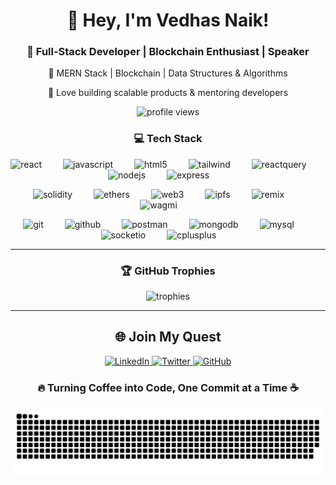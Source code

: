<div align="center">
  <!-- Header Section with Name, Tech Stack, Profile Views and GIF -->
  <h1>👋 Hey, I'm Vedhas Naik!</h1>
  <h3>🚀 Full-Stack Developer | Blockchain Enthusiast | Speaker</h3>
  <p>🔹 MERN Stack | Blockchain | Data Structures & Algorithms</p>
  <p>🔹 Love building scalable products & mentoring developers</p>

  <div align="center">
    <img src="https://komarev.com/ghpvc/?username=NaikVedhas&color=blueviolet&style=for-the-badge&label=PROFILE+VIEWS" alt="profile views"/>
  </div>

  <!-- Tech Stack Section -->
  <h3>💻 Tech Stack</h3>
  <p align="center">
    <!-- Row 1 - Frontend & Main Technologies -->
   <img src="https://simpleicons.org/icons/react.svg" alt="react" width="50" height="50" style="margin-right: 30px"/>
    <img src="https://simpleicons.org/icons/javascript.svg" alt="javascript" width="50" height="50" style="margin-right: 30px"/>
    <img src="https://simpleicons.org/icons/html5.svg" alt="html5" width="50" height="50" style="margin-right: 30px"/>
    <img src="https://simpleicons.org/icons/tailwindcss.svg" alt="tailwind" width="50" height="50" style="margin-right: 30px"/>
    <img src="https://simpleicons.org/icons/reactquery.svg" alt="reactquery" width="50" height="50" style="margin-right: 30px"/>
    <img src="https://simpleicons.org/icons/nodedotjs.svg" alt="nodejs" width="50" height="50" style="margin-right: 30px"/>
    <img src="https://simpleicons.org/icons/express.svg" alt="express" width="50" height="50" style="margin-right: 30px"/>
  </p>

  <p align="center">
    <!-- Row 2 - Blockchain & Web3 -->
    <img src="https://simpleicons.org/icons/solidity.svg" alt="solidity" width="50" height="50" style="margin-right: 30px"/>
    <img src="https://simpleicons.org/icons/ethers.svg" alt="ethers" width="50" height="50" style="margin-right: 30px"/>
    <img src="https://simpleicons.org/icons/web3dotjs.svg" alt="web3" width="50" height="50" style="margin-right: 30px"/>
    <img src="https://simpleicons.org/icons/ipfs.svg" alt="ipfs" width="50" height="50" style="margin-right: 30px"/>
    <img src="https://expolab.org/ecs189f-fall-2020/Projects/Promise/images/remix.png" alt="remix" width="50" height="50" style="margin-right: 30px"/>
    <img src="https://simpleicons.org/icons/wagmi.svg" alt="wagmi" width="50" height="50" style="margin-right: 30px"/>
  </p>

  <p align="center">
    <!-- Row 3 - Development Tools & Databases -->
    <img src="https://simpleicons.org/icons/git.svg" alt="git" width="50" height="50" style="margin-right: 30px"/>
    <img src="https://simpleicons.org/icons/github.svg" alt="github" width="50" height="50" style="margin-right: 30px"/>
    <img src="https://simpleicons.org/icons/postman.svg" alt="postman" width="50" height="50" style="margin-right: 30px"/>
    <img src="https://simpleicons.org/icons/mongodb.svg" alt="mongodb" width="50" height="50" style="margin-right: 30px"/>
    <img src="https://simpleicons.org/icons/mysql.svg" alt="mysql" width="50" height="50" style="margin-right: 30px"/>
    <img src="https://simpleicons.org/icons/socketdotio.svg" alt="socketio" width="50" height="50" style="margin-right: 30px"/>
    <img src="https://simpleicons.org/icons/cplusplus.svg" alt="cplusplus" width="50" height="50" style="margin-right:30px"/>
  </p>

  ---


  <!-- GitHub Trophies Section -->
  <h3>🏆 GitHub Trophies</h3>
  <p align="center">
    <img src="https://github-profile-trophy.vercel.app/?username=NaikVedhas&theme=juicyfresh&column=4&margin-w=15&margin-h=15" alt="trophies"/>
  </p>

  ---

  ## 🌐 Join My Quest
  <p align="center">
    <a href="https://linkedin.com/in/your-profile">
      <img src="https://img.shields.io/badge/LinkedIn-Connect-0077B5?style=for-the-badge&logo=linkedin&logoColor=white" alt="LinkedIn"/>
    </a>
    <a href="https://twitter.com/your-profile">
      <img src="https://img.shields.io/badge/Twitter-Follow-1DA1F2?style=for-the-badge&logo=twitter&logoColor=white" alt="Twitter"/>
    </a>
    <a href="https://github.com/NaikVedhas">
      <img src="https://img.shields.io/badge/GitHub-Follow-181717?style=for-the-badge&logo=github&logoColor=white" alt="GitHub"/>
    </a>
  </p>

  ### 🔥 Turning Coffee into Code, One Commit at a Time ☕

  <p align="center">
    <img src="https://github.com/1999AZZAR/1999AZZAR/blob/main/resources/img/grid-snake.svg" alt="snake"/>
  </p>

</div>
